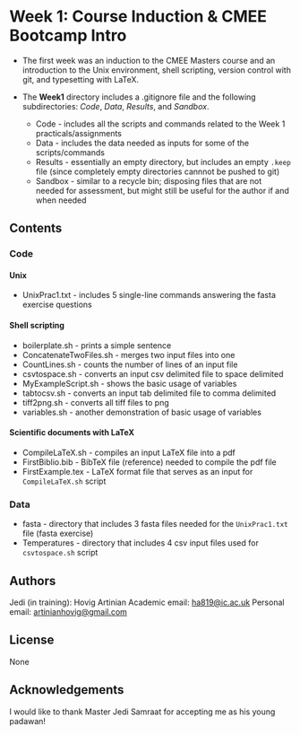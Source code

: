 # Week 1: Course Induction & CMEE Bootcamp Intro

* The first week was an induction to the CMEE Masters course and an introduction to the Unix environment, shell scripting, version control with git, and typesetting with LaTeX.

* The **Week1** directory includes a .gitignore file and the following subdirectories: *Code*, *Data*, *Results*, and *Sandbox*.
    - Code - includes all the scripts and commands related to the Week 1 practicals/assignments
    - Data - includes the data needed as inputs for some of the scripts/commands
    - Results - essentially an empty directory, but includes an empty `.keep` file (since completely empty directories cannnot be pushed to git)
    - Sandbox - similar to a recycle bin; disposing files that are not needed for assessment, but might still be useful for the author if and when needed

## Contents

### Code

#### Unix

* UnixPrac1.txt - includes 5 single-line commands answering the fasta exercise questions

#### Shell scripting

* boilerplate.sh - prints a simple sentence
* ConcatenateTwoFiles.sh - merges two input files into one
* CountLines.sh - counts the number of lines of an input file
* csvtospace.sh - converts an input csv delimited file to space delimited
* MyExampleScript.sh - shows the basic usage of variables
* tabtocsv.sh - converts an input tab delimited file to comma delimited
* tiff2png.sh - converts all tiff files to png
* variables.sh - another demonstration of basic usage of variables

#### Scientific documents with LaTeX

* CompileLaTeX.sh - compiles an input LaTeX file into a pdf
* FirstBiblio.bib - BibTeX file (reference) needed to compile the pdf file
* FirstExample.tex - LaTeX format file that serves as an input for `CompileLaTeX.sh` script

### Data

* fasta - directory that includes 3 fasta files needed for the `UnixPrac1.txt` file (fasta exercise)
* Temperatures - directory that includes 4 csv input files used for `csvtospace.sh` script

## Authors

Jedi (in training): Hovig Artinian
Academic email: ha819@ic.ac.uk
Personal email: artinianhovig@gmail.com

## License

None

## Acknowledgements

I would like to thank Master Jedi Samraat for accepting me as his young padawan!
